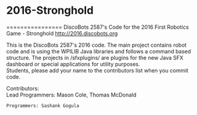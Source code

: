 # 2016-Stronghold
================
DiscoBots 2587's Code for the 2016 First Robotics Game - Stronghold
 http://2016.discobots.org


This is the DiscoBots 2587's 2016 code. The main project contains robot code and is using the WPILIB Java libraries and follows a command based structure. The projects in /sfxplugins/ are plugins for the new Java SFX dashboard or special applications for utility purposes.  
Students, please add your name to the contributors list when you commit code.
  
Contributors:  
	Lead Programmers: Mason Cole, Thomas McDonald
	
	Programmers: Sashank Gogula
